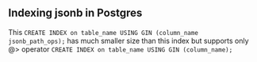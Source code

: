 ## Indexing jsonb in Postgres

 This
```CREATE INDEX on table_name USING GIN (column_name jsonb_path_ops);```
has much smaller size than this index but supports only @> operator
```CREATE INDEX on table_name USING GIN (column_name);```
